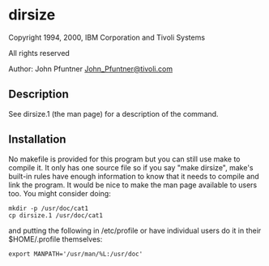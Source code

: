 # dirsize

Copyright 1994, 2000, IBM Corporation and Tivoli Systems

All rights reserved

Author: John Pfuntner <John_Pfuntner@tivoli.com>

## Description

  See dirsize.1 (the man page) for a description of the command.

## Installation

No makefile is provided for this program but you can still use make to compile it.  It only has one source file so if you say "make dirsize", make's built-in rules have enough information to know that it needs to compile and link the program.  It would be nice to make the man page available to users too.  You might consider doing:  

    mkdir -p /usr/doc/cat1
    cp dirsize.1 /usr/doc/cat1
  
and putting the following in /etc/profile or have individual users do it in their $HOME/.profile themselves:
  
    export MANPATH='/usr/man/%L:/usr/doc'
